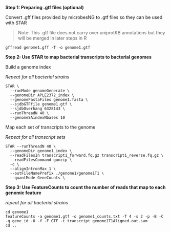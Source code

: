 **Step 1: Preparing .gtf files (optional)**

Convert .gff files provided by microbesNG to .gtf files so they can be used with STAR

>Note: This .gtf file does not carry over uniprotKB annotations but they will be merged in later steps in R



```
gffread genome1.gff -T -o genome1.gtf
```
**Step 2: Use STAR to map bacterial transcripts to bacterial genomes**

Build a genome index

_Repeat for all bacterial strains_

```
STAR \
  --runMode genomeGenerate \
  --genomeDir APLE2372_index \
  --genomeFastaFiles genome1.fasta \
  --sjdbGTFfile genome1.gtf \
  --sjdbOverhang 6328143 \
  --runThreadN 40 \
  --genomeSAindexNbases 10
```

Map each set of transcripts to the genome 

_Repeat for all transcript sets_
```
STAR --runThreadN 40 \
  --genomeDir genome1_index \
  --readFilesIn transcript1_forward.fq.gz transcript1_reverse.fq.gz \
  --readFilesCommand gunzip \
  -c \
  --alignIntronMax 1 \
  --outFileNamePrefix ./genome1/genome1T1 \
  --quantMode GeneCounts \
```

**Step 3: Use FeatureCounts to count the number of reads that map to each genomic feature**

_repeat for all bacterial strains_

```
cd genome1
featureCounts -a genome1.gtf -o genome1_counts.txt -T 4 -s 2 -p -B -C -g gene_id -O -f -F GTF -t transcript genome1T1Aligned.out.sam 
cd ..
```
